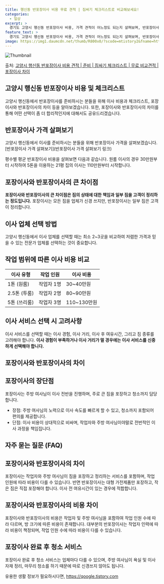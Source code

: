```yaml
---
title: 행신동 반포장이사 비용 무료 견적 | 짐싸기 체크리스트로 비교해보세요!
categories:
  - 일상
excerpt: >
  경기도 고양시 행신동 반포장이사 비용, 가격 견적이 어느정도 되는지 살펴보며, 반포장이사를 준비함에 있어 짐싸기 준비 체크리스트가 무엇인지 보겠습니다. 마지막으로 포장이사와 차이점을 통해 무료 비교견적으로 어떤 것이 더 합리적인 선택인지 공유 드립니다.고양시 행신동 포장이사 견적 샘플 보기 👈 클릭고양시 행신동 포장이사 가격 살펴보기 👈 클릭고양시 행신동 반포장이사 평균 이사 비용평수고양시 행신동 평균 이사 비용원룸 이사9평 이하 (1톤)30만원~투룸/쓰리룸 이사16평 ~ 20평 (2.5톤)80만원~쓰리룸 이사21평 (5톤) ~110만원~우리집 무료 이사견적 받기 👈 클릭포장 이사와 반포장 이사의 큰 차이점포장이사는 모든 짐을 업체가 신경 쓰는 반면, 반포장이사는 일부 짐은 고객이 정리하기 때문에 ..
feature_text: >
  경기도 고양시 행신동 반포장이사 비용, 가격 견적이 어느정도 되는지 살펴보며, 반포장이사를 준비함에 있어 짐싸기 준비 체크리스트가 무엇인지 보겠습니다. 마지막으로 포장이사와 차이점을 통해 무료 비교견적으로 어떤 것이 더 합리적인 선택인지 공유 드립니다.고양시 행신동 포장이사 견적 샘플 보기 👈 클릭고양시 행신동 포장이사 가격 살펴보기 👈 클릭고양시 행신동 반포장이사 평균 이사 비용평수고양시 행신동 평균 이사 비용원룸 이사9평 이하 (1톤)30만원~투룸/쓰리룸 이사16평 ~ 20평 (2.5톤)80만원~쓰리룸 이사21평 (5톤) ~110만원~우리집 무료 이사견적 받기 👈 클릭포장 이사와 반포장 이사의 큰 차이점포장이사는 모든 짐을 업체가 신경 쓰는 반면, 반포장이사는 일부 짐은 고객이 정리하기 때문에 ..
image: https://img1.daumcdn.net/thumb/R800x0/?scode=mtistory2&fname=https%3A%2F%2Fblog.kakaocdn.net%2Fdn%2FkUBhJ%2FbtsHcrg0p4D%2FzbYQgOLK1gLZhkFu1LbAOK%2Fimg.webp
---
```


![Thumbnail](https://img1.daumcdn.net/thumb/R800x0/?scode=mtistory2&fname=https%3A%2F%2Fblog.kakaocdn.net%2Fdn%2FkUBhJ%2FbtsHcrg0p4D%2FzbYQgOLK1gLZhkFu1LbAOK%2Fimg.webp)

<p>출처: <a href="https://qoogle.tistory.com/9000" rel="dofollow">고양시 행신동 반포장이사 비용 견적 | 준비 | 짐싸기 체크리스트 | 무료 비교견적 | 포장이사 차이</a> </p>

## 고양시 행신동 반포장이사 비용 및 체크리스트

고양시 행신동에서 반포장이사를 준비하시는 분들을 위해 이사 비용과 체크리스트, 포장이사와 반포장이사의 차이 등을 알아보겠습니다. 또한,
포장이사와 반포장이사의 차이를 통해 어떤 선택이 좀 더 합리적인지에 대해서도 공유드리겠습니다.

## 반포장이사 가격 살펴보기

고양시 행신동에서 이사를 준비하시는 분들을 위해 반포장이사 가격을 살펴보겠습니다. [반포장이사 가격 살펴보기](반포장이사 가격 살펴보기
링크)

평수별 평균 반포장이사 비용을 살펴보면 다음과 같습니다. 원룸 이사의 경우 30만원부터 시작하여 5톤을 이용하는 21평 집의 이사는
110만원부터 시작합니다.

## **포장이사와 반포장이사의 큰 차이점**

**포장이사와 반포장이사의 큰 차이점은 짐의 상태에 대한 책임과 일부 짐을 고객이 정리하는 정도입니다.** 포장이사는 모든 짐을 업체가 신경
쓰지만, 반포장이사는 일부 짐은 고객이 정리합니다.

## 이사 업체 선택 방법

고양시 행신동에서 이사 업체를 선택할 때는 최소 2~3곳을 비교하여 저렴한 가격과 믿을 수 있는 전문가 업체를 선택하는 것이 중요합니다.

## 작업 범위에 따른 이사 비용 비교

**이사 유형** | **작업 인원** | **이사 비용**  
---|---|---  
1톤 (원룸) | 작업자 1명 | 30~40만원  
2.5톤 (투룸) | 작업자 2명 | 80~90만원  
5톤 (쓰리룸) | 작업자 3명 | 110~130만원  
  
## 이사 서비스 선택 시 고려사항

이사 서비스를 선택할 때는 이사 경험, 이사 거리, 이사 후 여유시간, 그리고 짐 종류를 고려해야 합니다. **이사 경험이 부족하거나 이사
거리가 멀 경우에는 이사 서비스를 신중하게 선택해야 합니다.**

## 포장이사와 반포장이사의 차이

## 포장이사의 장단점

포장이사는 주방 여사님이 이사 전반을 진행하며, 주로 큰 짐을 포장하고 청소까지 담당합니다.

  * 장점: 주방 여사님의 노력으로 이사 속도를 빠르게 할 수 있고, 청소까지 포함되어 편의를 제공합니다.
  * 단점: 이사 비용이 상대적으로 비싸며, 작업자와 주방 여사님이야말로 전반적인 이사 과정을 책임집니다.

## 자주 묻는 질문 (FAQ)

## 포장이사와 반포장이사의 차이

포장이사는 작업자와 주방 여사님이 짐을 포장하고 정리하는 서비스를 포함하며, 작업 인원에 따라 비용이 다를 수 있습니다. 반면 반포장이사는
대형 가전제품만 포장하고, 작은 짐은 직접 포장해야 합니다. 이사 전 여유시간이 있는 경우에 적합합니다.

## 포장이사와 반포장이사의 비용 차이

포장이사와 반포장이사의 비용은 작업자 및 주방 여사님을 포함하여 작업 인원 수에 따라 다르며, 방 크기에 따른 비용이 존재합니다. 대부분의
반포장이사는 작업자 인력에 따라 비용이 책정되며, 작업 인원 수에 따라 비용이 다를 수 있습니다.

## 포장이사 완료 후 청소 서비스

포장이사 완료 후 청소 서비스는 업체마다 다를 수 있으며, 주방 여사님이 욕실 및 이사 자재 정리, 마무리 청소를 하기 때문에 따로 신경쓰지
않아도 됩니다.

 

유용한 생활 정보가 필요하시다면, <a href="https://qoogle.tistory.com" rel="dofollow">https://qoogle.tistory.com</a>


